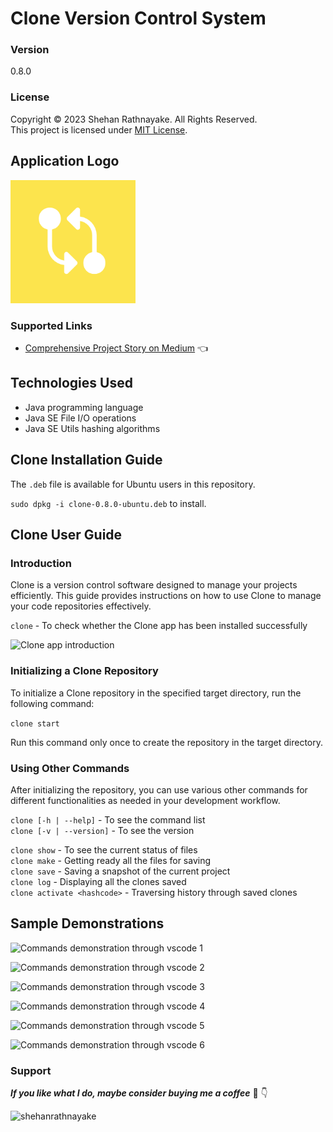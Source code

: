 # Clone Version Control System

### Version
0.8.0

### License
Copyright &copy; 2023 Shehan Rathnayake. All Rights Reserved.<br>
This project is licensed under [MIT License](License.txt).

## Application Logo

<img width="200" src="img/clone-logo.png"><br>

### Supported Links

- [Comprehensive Project Story on Medium](https://medium.com/@shehan_rathnayake/clone-a-git-like-version-control-system-ecf70e985de0) 👈

## Technologies Used

- Java programming language
- Java SE File I/O operations
- Java SE Utils hashing algorithms

## Clone Installation Guide

The ```.deb``` file is available for Ubuntu users in this repository.

```sudo dpkg -i clone-0.8.0-ubuntu.deb``` to install.

## Clone User Guide

### Introduction
Clone is a version control software designed to manage your projects efficiently. This guide provides instructions on how to use Clone to manage your code repositories effectively.

```clone``` - To check whether the Clone app has been installed successfully

![Clone app introduction](img/introduction.png)

### Initializing a Clone Repository
To initialize a Clone repository in the specified target directory, run the following command:

```clone start```

Run this command only once to create the repository in the target directory.

### Using Other Commands
After initializing the repository, you can use various other commands for different functionalities as needed in your development workflow.

```clone [-h | --help]``` - To see the command list<br>
```clone [-v | --version]``` - To see the version<br>

```clone show``` - To see the current status of files<br>
```clone make``` - Getting ready all the files for saving<br>
```clone save``` - Saving a snapshot of the current project<br>
```clone log``` - Displaying all the clones saved<br>
```clone activate <hashcode>``` - Traversing history through saved clones<br>

## Sample Demonstrations

![Commands demonstration through vscode 1](img/image1.png)

![Commands demonstration through vscode 2](img/image2.png)

![Commands demonstration through vscode 3](img/image3.png)

![Commands demonstration through vscode 4](img/image4.png)

![Commands demonstration through vscode 5](img/image5.png)

![Commands demonstration through vscode 6](img/image6.png)

### Support

***If you like what I do, maybe consider buying me a coffee*** 🥺 👇

<p><a href="https://www.buymeacoffee.com/shehanrathnayake"> <img align="left" src="https://cdn.buymeacoffee.com/buttons/v2/default-yellow.png" height="37" width="157" alt="shehanrathnayake" /></a></p><br><br>

